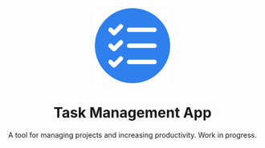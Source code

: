 <div align="center">
  <img alt="To Do List" width="150" src="./icon.png" />
</div>

<h1 align="center" id="title">Task Management App</h1>

<p id="description" align="center">A tool for managing projects and increasing productivity. Work in progress.</p>